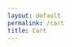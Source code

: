 ```yaml
---
layout: default
permalink: /cart
title: Cart
---
```


<div id="cartcontent"></div>
<script src="/assets/catalog.js"></script>
<script src="/assets/cart.js"></script>